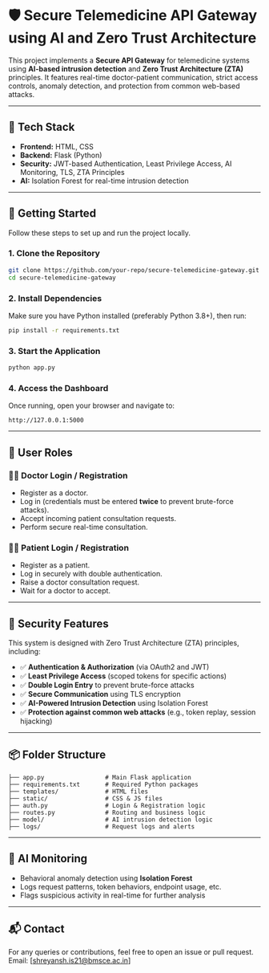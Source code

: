 # 🛡️ Secure Telemedicine API Gateway using AI and Zero Trust Architecture

This project implements a **Secure API Gateway** for telemedicine systems using **AI-based intrusion detection** and **Zero Trust Architecture (ZTA)** principles. It features real-time doctor-patient communication, strict access controls, anomaly detection, and protection from common web-based attacks.

---

## 🔧 Tech Stack

* **Frontend:** HTML, CSS
* **Backend:** Flask (Python)
* **Security:** JWT-based Authentication, Least Privilege Access, AI Monitoring, TLS, ZTA Principles
* **AI:** Isolation Forest for real-time intrusion detection

---

## 🚀 Getting Started

Follow these steps to set up and run the project locally.

### 1. Clone the Repository

```bash
git clone https://github.com/your-repo/secure-telemedicine-gateway.git
cd secure-telemedicine-gateway
```

### 2. Install Dependencies

Make sure you have Python installed (preferably Python 3.8+), then run:

```bash
pip install -r requirements.txt
```

### 3. Start the Application

```bash
python app.py
```

### 4. Access the Dashboard

Once running, open your browser and navigate to:

```
http://127.0.0.1:5000
```

---

## 👥 User Roles

### 👨‍⚕️ Doctor Login / Registration

* Register as a doctor.
* Log in (credentials must be entered **twice** to prevent brute-force attacks).
* Accept incoming patient consultation requests.
* Perform secure real-time consultation.

### 👨‍💻 Patient Login / Registration

* Register as a patient.
* Log in securely with double authentication.
* Raise a doctor consultation request.
* Wait for a doctor to accept.

---

## 🔐 Security Features

This system is designed with Zero Trust Architecture (ZTA) principles, including:

* ✅ **Authentication & Authorization** (via OAuth2 and JWT)
* ✅ **Least Privilege Access** (scoped tokens for specific actions)
* ✅ **Double Login Entry** to prevent brute-force attacks
* ✅ **Secure Communication** using TLS encryption
* ✅ **AI-Powered Intrusion Detection** using Isolation Forest
* ✅ **Protection against common web attacks** (e.g., token replay, session hijacking)

---

## 📦 Folder Structure

```
├── app.py                 # Main Flask application
├── requirements.txt       # Required Python packages
├── templates/             # HTML files
├── static/                # CSS & JS files
├── auth.py                # Login & Registration logic
├── routes.py              # Routing and business logic
├── model/                 # AI intrusion detection logic
├── logs/                  # Request logs and alerts
```

---

## 🧠 AI Monitoring

* Behavioral anomaly detection using **Isolation Forest**
* Logs request patterns, token behaviors, endpoint usage, etc.
* Flags suspicious activity in real-time for further analysis

---

## 📬 Contact

For any queries or contributions, feel free to open an issue or pull request.
Email: \[[shreyansh.is21@bmsce.ac.in](mailto:shreyansh.is21@bmsce.ac.in)]

